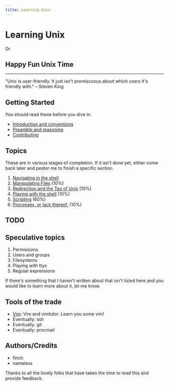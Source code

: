 ```yaml
---
title: Learning Unix
---
```

Learning Unix
===================

Or

Happy Fun Unix Time
-------------------

- - -

"Unix is user-friendly. It just isn't promiscuous about which users it's friendly with." – Steven King

Getting Started
---------------

You should read these before you dive in.

 * [Introduction and conventions](introduction/)
 * [Preamble and reasoning](preamble/)
 * [Contributing](contributing/)


Topics
-----

These are in various stages of completion. If it isn't done yet, either come
back later and pester me to finish a specific section.

 1. [Navigating in the shell](topics/navigation/)
 1. [Manipulating Files](topics/manipulating_files/) (10%)
 1. [Redirection and the Tao of Unix](topics/redirection/) (10%)
 1. [Playing with the shell](topics/intro_shell/) (10%)
 1. [Scripting](topics/scripting/) (60%)
 1. [Processes, or lack thereof.](topics/processes/) (10%)

TODO
----


Speculative topics
------------------

 1. Permissions
 1. Users and groups
 1. Filesystems
 1. Playing with ttys
 1. Regular expressions

If there's something that I haven't written about that isn't listed here and
you would like to learn more about it, let me know.

Tools of the trade
------------------

 - [Vim](tools/vim/): Vim and vimtutor. Learn you some vim!
 - Eventually: ssh
 - Eventually: git
 - Eventually: procmail

Authors/Credits
---------------

 * finch
 * nameless

Thanks to all the lovely folks that have taken the time to read this and
provide feedback.


